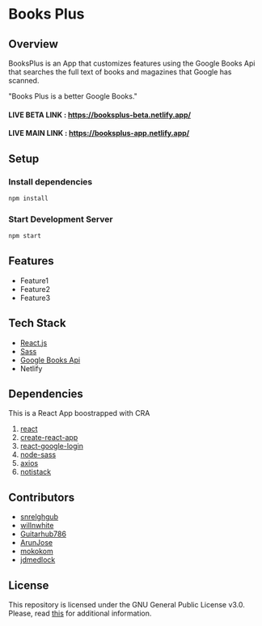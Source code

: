 # Books Plus

## Overview

BooksPlus is an App that customizes features using the Google Books Api that searches the full text of books and magazines that Google has scanned. 

"Books Plus is a better Google Books."

#### LIVE BETA LINK : https://booksplus-beta.netlify.app/
#### LIVE MAIN LINK : https://booksplus-app.netlify.app/

## Setup

### Install dependencies

```bash
npm install
```

### Start Development Server

```bash
npm start
```

## Features
- Feature1
- Feature2
- Feature3

## Tech Stack
- [React.js](https://reactjs.org/)
- [Sass](https://sass-lang.com/)
- [Google Books Api](https://developers.google.com/books/docs/overview)
- Netlify

## Dependencies
This is a React App boostrapped with CRA
1. [react](https://www.npmjs.com/package/react)
2. [create-react-app](https://www.npmjs.com/package/create-react-app)
3. [react-google-login](https://www.npmjs.com/package/react-google-login)
4. [node-sass](https://www.npmjs.com/package/node-sass)
5. [axios](https://www.npmjs.com/search?q=axios)
6. [notistack](https://www.npmjs.com/package/notistack)

## Contributors
- [snrelghgub](https://github.com/snrelghgub)
- [willnwhite](https://github.com/willnwhite)
- [Guitarhub786](https://github.com/Guitarhub786)
- [ArunJose](https://github.com/ArunJose)
- [mokokom](https://github.com/mokokom)
- [jdmedlock](https://github.com/jdmedlock)

## License

This repository is licensed under the GNU General Public License v3.0.
Please, read [this](/LICENSE.md) for additional information.